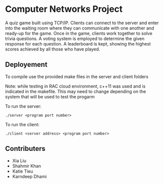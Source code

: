 # Computer Networks Project

A quiz game built using TCP/IP. Clients can connect to the server and enter into the waiting room where they can communicate with one another and ready-up for the game. Once in the game, clients work together to solve trivia questions. A voting system is employed to determine the given response for each question. A leaderboard is kept, showing the highest scores achieved by all those who have played.


## Deployement 

To compile use the provided make files in the server and client folders

Note: while testing in RAC cloud environment, c++11 was used and is indicated in the makefile.
This may need to change depending on the system that will be used to test the progarm

To run the server:
```
./server <program port number>
```

To run the client:
```
./client <server address> <program port number>
```

## Contributers
* Xia Liu
* Shahmir Khan
* Katie Tieu
* Karndeep Dhami
